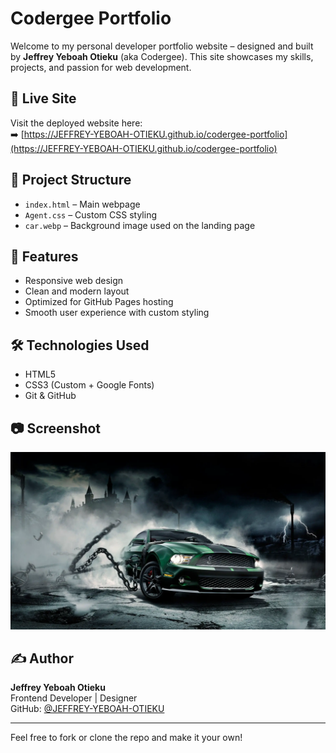 # Codergee Portfolio

Welcome to my personal developer portfolio website – designed and built by **Jeffrey Yeboah Otieku** (aka Codergee). This site showcases my skills, projects, and passion for web development.

## 🔗 Live Site
Visit the deployed website here:  
➡️ [https://JEFFREY-YEBOAH-OTIEKU.github.io/codergee-portfolio](https://JEFFREY-YEBOAH-OTIEKU.github.io/codergee-portfolio)

## 📁 Project Structure

- `index.html` – Main webpage
- `Agent.css` – Custom CSS styling
- `car.webp` – Background image used on the landing page

## 🚀 Features

- Responsive web design
- Clean and modern layout
- Optimized for GitHub Pages hosting
- Smooth user experience with custom styling

## 🛠️ Technologies Used

- HTML5
- CSS3 (Custom + Google Fonts)
- Git & GitHub

## 📷 Screenshot

![screenshot](car.webp)

## ✍️ Author

**Jeffrey Yeboah Otieku**  
Frontend Developer | Designer  
GitHub: [@JEFFREY-YEBOAH-OTIEKU](https://github.com/JEFFREY-YEBOAH-OTIEKU)

---

Feel free to fork or clone the repo and make it your own!


